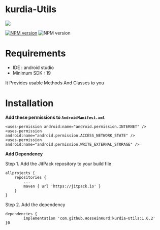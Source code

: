 # kurdia-Utils

[![](https://jitpack.io/v/HosseinKurd/kurdia-Utils.svg)](https://jitpack.io/#HosseinKurd/kurdia-Utils)

[![NPM version](https://img.shields.io/badge/version-1.5.20-brightgreen.svg)](https://github.com/HosseinKurd/kurdia-Utils)
![NPM version](https://img.shields.io/badge/min%20sdk-19-brightgreen.svg)

# Requirements
- IDE : android studio
- Minimum SDK : 19

It Provides usable Methods And Classes to you 

# Installation

**Add these permissions to `AndroidManifest.xml`**

    <uses-permission android:name="android.permission.INTERNET" />
    <uses-permission android:name="android.permission.ACCESS_NETWORK_STATE" />
    <uses-permission android:name="android.permission.WRITE_EXTERNAL_STORAGE" />

**Add Dependency**

Step 1. Add the JitPack repository to your build file

	allprojects {
		repositories {
			...
			maven { url 'https://jitpack.io' }
		}
	}

Step 2. Add the dependency

	dependencies {
	        implementation 'com.github.HosseinKurd:kurdia-Utils:1.6.2'
	}0

